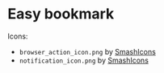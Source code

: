 Easy bookmark
=============

Icons:
- `browser_action_icon.png` by [SmashIcons][smashicons]
- `notification_icon.png` by [SmashIcons][smashicons]

[smashicons]: (https://www.flaticon.com/authors/smashicons)

